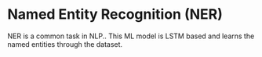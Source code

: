 # Named Entity Recognition (NER)

NER is a common task in NLP.. This ML model is LSTM based and learns the named entities through the dataset.
